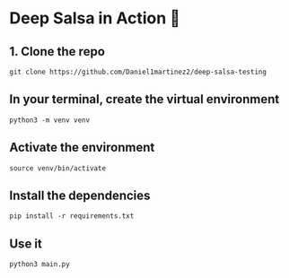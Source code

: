 # Deep Salsa in Action 💃
## 1. Clone the repo
`git clone https://github.com/Daniel1martinez2/deep-salsa-testing`
## In your terminal, create the virtual environment
`python3 -m venv venv`
## Activate the environment
`source venv/bin/activate`
## Install the dependencies
`pip install -r requirements.txt`
## Use it
`python3 main.py`